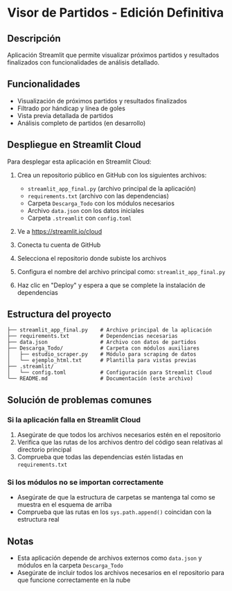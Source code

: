 # Visor de Partidos - Edición Definitiva

## Descripción
Aplicación Streamlit que permite visualizar próximos partidos y resultados finalizados con funcionalidades de análisis detallado.

## Funcionalidades
- Visualización de próximos partidos y resultados finalizados
- Filtrado por hándicap y línea de goles
- Vista previa detallada de partidos
- Análisis completo de partidos (en desarrollo)

## Despliegue en Streamlit Cloud

Para desplegar esta aplicación en Streamlit Cloud:

1. Crea un repositorio público en GitHub con los siguientes archivos:
   - `streamlit_app_final.py` (archivo principal de la aplicación)
   - `requirements.txt` (archivo con las dependencias)
   - Carpeta `Descarga_Todo` con los módulos necesarios
   - Archivo `data.json` con los datos iniciales
   - Carpeta `.streamlit` con `config.toml`

2. Ve a https://streamlit.io/cloud

3. Conecta tu cuenta de GitHub

4. Selecciona el repositorio donde subiste los archivos

5. Configura el nombre del archivo principal como: `streamlit_app_final.py`

6. Haz clic en "Deploy" y espera a que se complete la instalación de dependencias

## Estructura del proyecto
```
├── streamlit_app_final.py    # Archivo principal de la aplicación
├── requirements.txt          # Dependencias necesarias
├── data.json                 # Archivo con datos de partidos
├── Descarga_Todo/            # Carpeta con módulos auxiliares
│   ├── estudio_scraper.py    # Módulo para scraping de datos
│   └── ejemplo_html.txt      # Plantilla para vistas previas
├── .streamlit/
│   └── config.toml           # Configuración para Streamlit Cloud
└── README.md                 # Documentación (este archivo)
```

## Solución de problemas comunes

### Si la aplicación falla en Streamlit Cloud
1. Asegúrate de que todos los archivos necesarios estén en el repositorio
2. Verifica que las rutas de los archivos dentro del código sean relativas al directorio principal
3. Comprueba que todas las dependencias estén listadas en `requirements.txt`

### Si los módulos no se importan correctamente
- Asegúrate de que la estructura de carpetas se mantenga tal como se muestra en el esquema de arriba
- Comprueba que las rutas en los `sys.path.append()` coincidan con la estructura real

## Notas
- Esta aplicación depende de archivos externos como `data.json` y módulos en la carpeta `Descarga_Todo`
- Asegúrate de incluir todos los archivos necesarios en el repositorio para que funcione correctamente en la nube